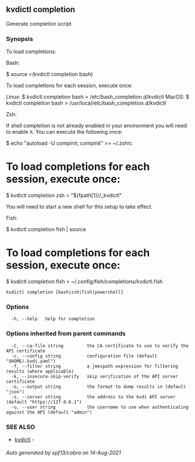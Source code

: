 ## kvdictl completion

Generate completion script

### Synopsis

To load completions:

Bash:

  $ source <(kvdictl completion bash)

To load completions for each session, execute once:

Linux:
  $ kvdictl completion bash > /etc/bash_completion.d/kvdictl
MacOS:
  $ kvdictl completion bash > /usr/local/etc/bash_completion.d/kvdictl

Zsh:

If shell completion is not already enabled in your environment you will need
to enable it.  You can execute the following once:

  $ echo "autoload -U compinit; compinit" >> ~/.zshrc
  # To load completions for each session, execute once:
  $ kvdictl completion zsh > "${fpath[1]}/_kvdictl"

  You will need to start a new shell for this setup to take effect.

Fish:

  $ kvdictl completion fish | source
  # To load completions for each session, execute once:
  $ kvdictl completion fish > ~/.config/fish/completions/kvdictl.fish


```
kvdictl completion [bash|zsh|fish|powershell]
```

### Options

```
  -h, --help   help for completion
```

### Options inherited from parent commands

```
  -C, --ca-file string         the CA certificate to use to verify the API certificate
  -c, --config string          configuration file (default "$HOME/.kvdi.yaml")
  -f, --filter string          a jmespath expression for filtering results (where applicable)
  -k, --insecure-skip-verify   skip verification of the API server certificate
  -o, --output string          the format to dump results in (default "json")
  -s, --server string          the address to the kvdi API server (default "https://127.0.0.1")
  -u, --user string            the username to use when authenticating against the API (default "admin")
```

### SEE ALSO

* [kvdictl](kvdictl.md)	 - 

###### Auto generated by spf13/cobra on 14-Aug-2021
